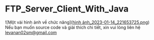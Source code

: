 # FTP_Server_Client_With_Java
![Một vài hình ảnh về chức năng]([hình ảnh_2023-01-14_221653725.png](https://github.com/Lee-Kayn/FTP_Server_Client_With_Java/blob/main/hình%20ảnh_2023-01-14_221653725.png))
Nếu bạn muốn source code và giải thích chi tiết, xin vui lòng liên hệ levanan02sm@gmail.com
